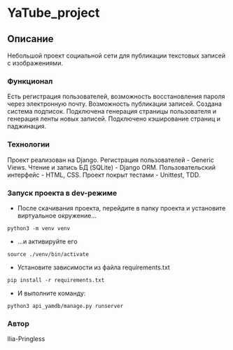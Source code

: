 # YaTube_project
## Описание 
Небольшой проект социальной сети для публикации текстовых записей с изображениями.
### Функционал
Есть регистрация пользователей, возможность восстановления пароля через электронную почту. Возможность публикации записей. Создана система подписок. Подключена генерация страницы пользователя и генерация ленты новых записей. Подключено кэширование страниц и паджинация.
### Технологии
Проект реализован на Django. Регистрация пользователей - Generic Views. Чтение и запись БД (SQLite) - Django ORM. Пользовательский интерфейс - HTML, CSS. Проект покрыт тестами - Unittest, TDD. 
### Запуск проекта в dev-режиме
- После скачивания проекта, перейдите в папку проекта и установите виртуальное окружение...
```
python3 -m venv venv
```
- ...и активируйте его
```
source ./venv/bin/activate
```
- Установите зависимости из файла requirements.txt
```
pip install -r requirements.txt
``` 
- И выполните команду:
```
python3 api_yamdb/manage.py runserver
```

### Автор
Ilia-Pringless
